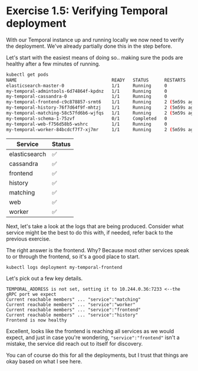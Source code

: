 # Exercise 1.5: Verifying Temporal deployment
With our Temporal instance up and running locally we now need to verify the deployment. We've already partially done this in the step before.

Let's start with the easiest means of doing so.. making sure the pods are healthy after a few minutes of running.

```bash
kubectl get pods
NAME                                    READY   STATUS      RESTARTS        AGE
elasticsearch-master-0                  1/1     Running     0               8m4s
my-temporal-admintools-6d74864f-kpdnz   1/1     Running     0               8m4s
my-temporal-cassandra-0                 1/1     Running     0               8m4s
my-temporal-frontend-c9c878857-srmt6    1/1     Running     2 (5m59s ago)   8m4s
my-temporal-history-76f7d64f9f-mhtzj    1/1     Running     2 (5m59s ago)   8m4s
my-temporal-matching-58c57fd6b6-wjfqs   1/1     Running     2 (5m59s ago)   8m4s
my-temporal-schema-1-75zvf              0/1     Completed   0               8m4s
my-temporal-web-f756d58b5-wshrc         1/1     Running     0               8m4s
my-temporal-worker-84bcdcf7f7-xj7mr     1/1     Running     2 (5m59s ago)   8m4s
```

| Service | Status |
|-|-|
| elasticsearch | :white_check_mark: |
| cassandra | :white_check_mark: |
| frontend | :white_check_mark: |
| history | :white_check_mark: |
| matching | :white_check_mark: |
| web | :white_check_mark: |
| worker | :white_check_mark: |


Next, let's take a look at the logs that are being produced. Consider what service might be the best to do this with, if needed, refer back to the previous exercise.

The right answer is the frontend. Why? Because most other services speak to or through the frontend, so it's a good place to start.
```bash
kubectl logs deployment my-temporal-frontend
```

Let's pick out a few key details. 

```text
TEMPORAL_ADDRESS is not set, setting it to 10.244.0.36:7233 <--the gRPC port we expect
Current reachable members" ... "service":"matching"
Current reachable members" ... "service":"worker"
Current reachable members" ... "service":"frontend"
Current reachable members" ... "service":"history"
Frontend is now healthy
```

Excellent, looks like the frontend is reaching all services as we would expect, and just in case you're wondering, `"service":"frontend"` isn't a mistake, the service did reach out to itself for discovery.

You can of course do this for all the deployments, but I trust that things are okay based on what I see here.
